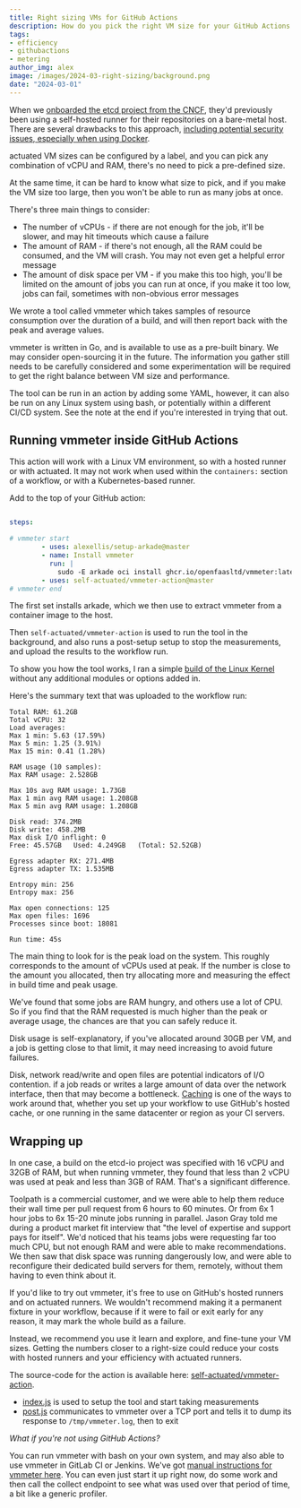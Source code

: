 ```yaml
---
title: Right sizing VMs for GitHub Actions
description: How do you pick the right VM size for your GitHub Actions runners? We wrote a custom tool to help you find out.
tags:
- efficiency
- githubactions
- metering
author_img: alex
image: /images/2024-03-right-sizing/background.png
date: "2024-03-01"
---
```


When we [onboarded the etcd project from the CNCF](/blog/arm-ci-cncf-ampere), they'd previously been using a self-hosted runner for their repositories on a bare-metal host. There are several drawbacks to this approach, [including potential security issues, especially when using Docker](/blog/is-the-self-hosted-runner-safe-github-actions).

actuated VM sizes can be configured by a label, and you can pick any combination of vCPU and RAM, there's no need to pick a pre-defined size.

At the same time, it can be hard to know what size to pick, and if you make the VM size too large, then you won't be able to run as many jobs at once.

There's three main things to consider:

* The number of vCPUs - if there are not enough for the job, it'll be slower, and may hit timeouts which cause a failure
* The amount of RAM - if there's not enough, all the RAM could be consumed, and the VM will crash. You may not even get a helpful error message
* The amount of disk space per VM - if you make this too high, you'll be limited on the amount of jobs you can run at once, if you make it too low, jobs can fail, sometimes with non-obvious error messages

We wrote a tool called vmmeter which takes samples of resource consumption over the duration of a build, and will then report back with the peak and average values.

vmmeter is written in Go, and is available to use as a pre-built binary. We may consider open-sourcing it in the future. The information you gather still needs to be carefully considered and some experimentation will be required to get the right balance between VM size and performance.

The tool can be run in an action by adding some YAML, however, it can also be run on any Linux system using bash, or potentially within a different CI/CD system. See the note at the end if you're interested in trying that out.

## Running vmmeter inside GitHub Actions

This action will work with a Linux VM environment, so with a hosted runner or with actuated. It may not work when used within the `containers:` section of a workflow, or with a Kubernetes-based runner.

Add to the top of your GitHub action:

```yaml

steps:

# vmmeter start
        - uses: alexellis/setup-arkade@master
        - name: Install vmmeter
          run: |
            sudo -E arkade oci install ghcr.io/openfaasltd/vmmeter:latest --path /usr/local/bin/
        - uses: self-actuated/vmmeter-action@master
# vmmeter end
```

The first set installs arkade, which we then use to extract vmmeter from a container image to the host.

Then `self-actuated/vmmeter-action` is used to run the tool in the background, and also runs a post-setup setup to stop the measurements, and upload the results to the workflow run.

To show you how the tool works, I ran a simple [build of the Linux Kernel](https://github.com/actuated-samples/kernel-builder-linux-6.0/blob/master/.github/workflows/microvm-kernel.yml) without any additional modules or options added in.

Here's the summary text that was uploaded to the workflow run:

```
Total RAM: 61.2GB
Total vCPU: 32
Load averages:
Max 1 min: 5.63 (17.59%)
Max 5 min: 1.25 (3.91%)
Max 15 min: 0.41 (1.28%)

RAM usage (10 samples):
Max RAM usage: 2.528GB

Max 10s avg RAM usage: 1.73GB
Max 1 min avg RAM usage: 1.208GB
Max 5 min avg RAM usage: 1.208GB

Disk read: 374.2MB
Disk write: 458.2MB
Max disk I/O inflight: 0
Free: 45.57GB	Used: 4.249GB	(Total: 52.52GB)

Egress adapter RX: 271.4MB
Egress adapter TX: 1.535MB

Entropy min: 256
Entropy max: 256

Max open connections: 125
Max open files: 1696
Processes since boot: 18081

Run time: 45s
```

The main thing to look for is the peak load on the system. This roughly corresponds to the amount of vCPUs used at peak. If the number is close to the amount you allocated, then try allocating more and measuring the effect in build time and peak usage.

We've found that some jobs are RAM hungry, and others use a lot of CPU. So if you find that the RAM requested is much higher than the peak or average usage, the chances are that you can safely reduce it.

Disk usage is self-explanatory, if you've allocated around 30GB per VM, and a job is getting close to that limit, it may need increasing to avoid future failures.

Disk, network read/write and open files are potential indicators of I/O contention. if a job reads or writes a large amount of data over the network interface, then that may become a bottleneck. [Caching](/blog/local-caching-for-github-actions) is one of the ways to work around that, whether you set up your workflow to use GitHub's hosted cache, or one running in the same datacenter or region as your CI servers.

## Wrapping up

In one case, a build on the etcd-io project was specified with 16 vCPU and 32GB of RAM, but when running vmmeter, they found that less than 2 vCPU was used at peak and less than 3GB of RAM. That's a significant difference.

Toolpath is a commercial customer, and we were able to help them reduce their wall time per pull request from 6 hours to 60 minutes. Or from 6x 1 hour jobs to 6x 15-20 minute jobs running in parallel. Jason Gray told me during a product market fit interview that "the level of expertise and support pays for itself". We'd noticed that his teams jobs were requesting far too much CPU, but not enough RAM and were able to make recommendations. We then saw that disk space was running dangerously low, and were able to reconfigure their dedicated build servers for them, remotely, without them having to even think about it.

If you'd like to try out vmmeter, it's free to use on GitHub's hosted runners and on actuated runners. We wouldn't recommend making it a permanent fixture in your workflow, because if it were to fail or exit early for any reason, it may mark the whole build as a failure.

Instead, we recommend you use it learn and explore, and fine-tune your VM sizes. Getting the numbers closer to a right-size could reduce your costs with hosted runners and your efficiency with actuated runners.

The source-code for the action is available here: [self-actuated/vmmeter-action](https://github.com/self-actuated/vmmeter-action).

* [index.js](https://github.com/self-actuated/vmmeter-action/blob/master/index.js) is used to setup the tool and start taking measurements
* [post.js](https://github.com/self-actuated/vmmeter-action/blob/master/post.js) communicates to vmmeter over a TCP port and tells it to dump its response to `/tmp/vmmeter.log`, then to exit

*What if you're not using GitHub Actions?*

You can run vmmeter with bash on your own system, and may also able to use vmmeter in GitLab CI or Jenkins. We've got [manual instructions for vmmeter here](https://gist.github.com/alexellis/1f33e581c75e11e161fe613c46180771#running-vmmeter-inside-github-actions). You can even just start it up right now, do some work and then call the collect endpoint to see what was used over that period of time, a bit like a generic profiler.

